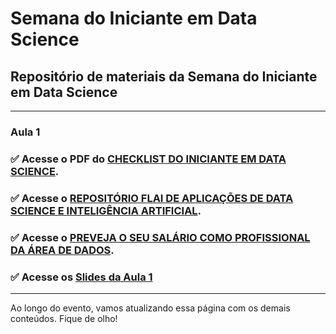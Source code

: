 # **Semana do Iniciante em Data Science**

## Repositório de materiais da Semana do Iniciante em Data Science
---
### **Aula 1**

### :white_check_mark: Acesse o PDF do [CHECKLIST DO INICIANTE EM DATA SCIENCE](https://github.com/gitflai/SemanaDoIniciante/blob/main/Checklist%20do%20Iniciante%20em%20Data%20Science%20(1).pdf).

### :white_check_mark: Acesse o [REPOSITÓRIO FLAI DE APLICAÇÕES DE DATA SCIENCE E INTELIGÊNCIA ARTIFICIAL](https://bit.ly/aplicacoesDS). 

### :white_check_mark: Acesse o [PREVEJA O SEU SALÁRIO COMO PROFISSIONAL DA ÁREA DE DADOS](https://bit.ly/salarioDS). 

### :white_check_mark: Acesse os [Slides da Aula 1](https://github.com/gitflai/SemanaDoIniciante/blob/main/Slides%20Aula%201%20-%20Semana%20do%20Iniciante%20em%20DS%20FLAI.pdf)
---

Ao longo do evento, vamos atualizando essa página com os demais conteúdos. Fique de olho!
